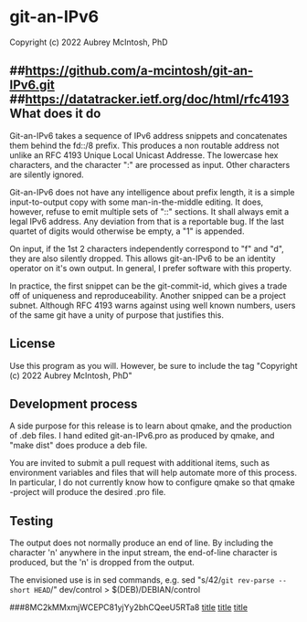 git-an-IPv6
================================
Copyright (c) 2022 Aubrey McIntosh, PhD


##https://github.com/a-mcintosh/git-an-IPv6.git
##https://datatracker.ietf.org/doc/html/rfc4193
What does it do
----------------

Git-an-IPv6 takes a sequence of IPv6 address snippets and concatenates them behind the fd::/8 prefix.  This produces a non routable address not unlike an RFC 4193 Unique Local Unicast Addresse.  The lowercase hex characters, and the character ":" are processed as input.  Other characters are silently ignored.

Git-an-IPv6 does not have any intelligence about prefix length, it is a simple input-to-output copy with some man-in-the-middle editing.  It does, however, refuse to emit multiple sets of "::" sections.  It shall always emit a legal IPv6 address.  Any deviation from that is a reportable bug.  If the last quartet of digits would otherwise be empty, a "1" is appended.

On input, if the 1st 2 characters independently correspond to "f" and "d", they are also silently dropped.  This allows git-an-IPv6 to be an identity operator on it's own output.  In general, I prefer software with this property.

In practice, the first snippet can be the git-commit-id, which gives a trade off of uniqueness and reproduceability.  Another snipped can be a project subnet.  Although RFC 4193 warns against using well known numbers, users of the same git have a unity of purpose that justifies this.  

License
-------

Use this program as you will.  However, be sure to include the tag "Copyright (c) 2022 Aubrey McIntosh, PhD"

Development process
-------------------

A side purpose for this release is to learn about qmake, and the production of .deb files.  I hand edited git-an-IPv6.pro as produced by qmake, and "make dist" does produce a deb file.

You are invited to submit a pull request with additional items, such as environment variables and files that will help automate more of this process.  In particular, I do not currently know how to configure qmake so that qmake -project will produce the desired .pro file.

Testing
-------

The output does not normally produce an end of line.  By including the character 'n' anywhere in the input stream, the end-of-line character is produced, but the 'n' is dropped from the output.

The envisioned use is in sed commands, e.g. 
 sed "s/42/`git rev-parse --short HEAD`/" dev/control  > $(DEB)/DEBIAN/control

###8MC2kMMxmjWCEPC81yjYy2bhCQeeU5RTa8
[title](https://agea.github.io/tutorial.md "Markdown Tutorial")
[title](https://github.com/a-mcintosh/git-an-IPv6.git "github repository")
[title](https://datatracker.ietf.org/doc/html/rfc4193 "Unique Local IPv6 Unicast Addresses")



